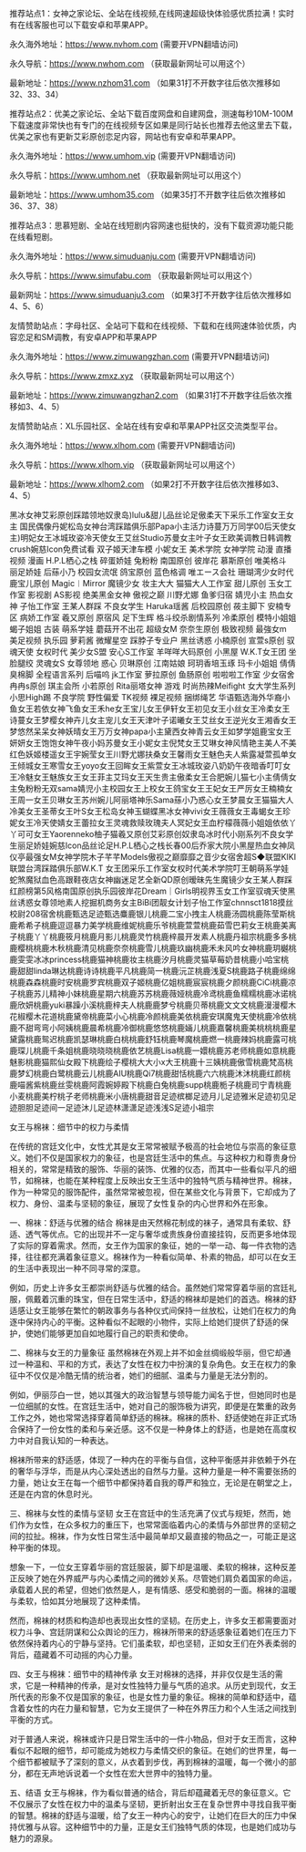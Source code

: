 推荐站点1：女神之家论坛、全站在线视频,在线网速超级快体验感优质拉满！实时有在线客服也可以下载安卓和苹果APP。

永久海外地址：https://www.nvhom.com (需要开VPN翻墙访问)

永久导航：https://www.nwhom.com （获取最新网址可以用这个）

最新地址：https://www.nzhom31.com （如果31打不开数字往后依次推移如32、33、34）

推荐站点2：优美之家论坛、全站下载百度网盘和自建网盘，测速每秒10M-100M下载速度非常快也有专门的在线视频专区如果是同行站长也推荐去他这里去下载，优美之家也有更新艾彩原创恋足内容，网站也有安卓和苹果APP。

永久海外地址：https://www.umhom.vip (需要开VPN翻墙访问)

永久导航：https://www.umhom.net （获取最新网址可以用这个）

最新地址：https://www.umhom35.com （如果35打不开数字往后依次推移如36、37、38）

推荐站点3：思慕短剧、全站在线短剧内容网速也挺快的，没有下载资源功能只能在线看短剧。

永久海外地址：https://www.simuduanju.com (需要开VPN翻墙访问)

永久导航：https://www.simufabu.com （获取最新网址可以用这个）

最新网址：https://www.simuduanju3.com （如果3打不开数字往后依次推移如4、5、6）

友情赞助站点：字母社区、全站可下载和在线视频、下载和在线网速体验优质，内容恋足和SM调教，有安卓APP和苹果APP

永久海外地址：https://www.zimuwangzhan.com (需要开VPN翻墙访问)

永久导航：https://www.zmxz.xyz （获取最新网址可以用这个）

最新地址：https://www.zimuwangzhan2.com （如果31打不开数字往后依次推移如3、4、5）

友情赞助站点：XL乐园社区、全站在线有安卓和苹果APP社区交流类型平台。

永久海外地址：https://www.xlhom.com (需要开VPN翻墙访问)

永久导航：https://www.xlhom.vip （获取最新网址可以用这个）

最新地址：https://www.xlhom2.com （如果2打不开数字往后依次推移如3、4、5）

黑冰女神艾彩原创踩踏领地奴隶岛)lulu&甜儿品丝论足傲柔天下采乐工作室女王女主 国民偶像丹妮松岛女神台湾踩踏俱乐部Papa小主活力诗蔓万万同学00后天使女主)明妃女王冰城玫姿冷天使女王艾丝Studio苏曼女主叶子女王欧美调教日韩调教crush婉慈Icon免费试看 双子姬天津车模 小妮女王 美术学院 女神学院 动漫 直播视频 漫画 H.P.L栖心之栈 碎蛋娇娃 兔粉粉 南国原创 彼岸花 慕斯原创 唯美格斗 丽足娇娃 后蕬小乃 校园女流氓 鸽宝原创 蓝色格调 唯エース会社 珊瑚湾少女时代 鹿宝儿原创 Magic︱Mirror 魔镜少女 妆主大大 猫猫大人工作室 甜儿原创 玉女工作室 影视剧 AS影视 绝美黑金女神 傲视之巅 川野尤娜 鱼爹归宿 婧児小主 热血女神 子怡工作室 王某人群踩 不良女学生 Haruka瑶酱 后校园原创 莜主脚下 安楠专区 病娇工作室 羲又原创 原宿风 足下生辉 格斗绞杀剧情系列 冷柔原创 模特小姐姐 蝎子姐姐 古装 萌系学娃 蘑菇开不出花 超级女M 奈奈生原创 极致视频 最強女m 美足视频 执乐园 萝莉酱 微耀星空 踩脖子专业户 黑丝诱惑 小楠原创 宣萱s原创 驭魂天使 女权时代 美少女S盟 安心S工作室 羊咩咩大码原创 小黑屋 W.K.T女王团 坐脸腿绞 灵魂女S 女尊领地 惑心 贝琳原创 江南姑娘 珂玥香培玉琢 玛卡小姐姐 倩倩臭棉脚 全程语言系列 后喵呜 jk工作室 萝拉原创 鱼肠原创 啦啦啦工作室 少女宿舍 冉冉s原创 琪主会所 小若原创 Rita丽塔女神 游戏 时尚热辣Meifight 女大学生系列 小思High踢 不良学院 野性偏爱 TK视频 裸足视频 捆绑绳艺 华语甄选海外华裔小鱼女王若依女神飞鱼女王禾he女王宝儿女王伊轩女王初见女王小丝女王冷柔女王诗蔓女王梦樱女神卉儿女主宠儿女王天津叶子诺曦女王艾丝女王逆光女王湘香女王梦悠然呆呆女神妖晴女王万万女神papa小主黛西女神青云女王如梦学姐鹿宝女王妍妍女王饱饱女神午夜小妈苏曼女王小妮女主倪梵女王艾琳女神风情艳主美人不美红色妖姬楼遥女王宇婉莹女王川野尤娜扶桑女王馨雨女王魅色夫人紫露凝萱孤单女王倾城女王寒雪女王yoyo女王回眸女王紫萱女王冰城玫姿八奶奶午夜暗香叮叮女王冷魅女王魅族女王女王菲主艾玛女王天生贵主傲柔女王合肥婉儿猫七小主倩倩女主兔粉粉无双sama婧児小主校园女王上校女王鸽宝女王王妃女王严厉女王楠楠女王周一女王贝琳女王苏州婉儿阿丽塔神乐Sama蕬小乃惑心女王梦晨女王猫猫大人冷美女王圣蒂女王叶S女王松岛女神玉蝴蝶黑冰女神vivi女王薇薇女王毒蝎女王珍妮女王冷天使婧女王蕾拉女王灵魂救赎玫瑰夫人冥妃女王血柠檬薇薇小姐姐依依丫丫可可女王Yaorenneko柚子猫羲又原创艾彩原创奴隶岛冰时代小刚系列不良女学生丽足娇娃婉慈Icon品丝论足H.P.L栖心之栈长春00后乔家大院小黑屋热血女神凤仪亭最强女M女神学院木子芊芊Models傲视之巅靡靡之音少女宿舍超S◆联盟KIKI联盟台湾踩踏俱乐部W.K.T 女王团采乐工作室女权时代美术学院叮王朝萌系学娃蛇煞魔狱血色高跟鞋夜店女神幽迷足艺全新QD原创暧昧先生魔镜少女王某人群踩红颜榜第5风格南国原创执乐园彼岸花Dream｜Girls明视界玉女工作室驭魂天使黑丝诱惑女尊领地素人挖掘机商务女主BiBi团靓女计划子怡工作室chnnsct1818摸丝校尉208宿舍桃鹿甄选足迹甄选麋鹿银儿桃鹿二宝小拽主人桃鹿汤圆桃鹿陈莹斯桃鹿希希子桃鹿逗逗暴力美学桃鹿维妮桃鹿乐爷桃鹿萱萱桃鹿茹雪巴莉女王桃鹿美离子桃鹿丫丫桃鹿筱月桃鹿月影儿桃鹿灵竹桃鹿梓晨开发素人桃鹿丹祖宗桃鹿多多桃鹿樱桃桃鹿木秋桃鹿清见桃鹿奈奈桃鹿雪儿桃鹿玖幽桃鹿禾未风吟女神桃鹿玥樾桃鹿雯雯冰冰princess桃鹿猫神桃鹿妆主桃鹿汐月桃鹿灵猫草莓奶昔桃鹿小哈宝桃鹿甜甜linda琳达桃鹿诗诗桃鹿平凡桃鹿简一桃鹿沅芷桃鹿浅夏S桃鹿路子桃鹿绵绵桃鹿森森桃鹿时安桃鹿罗宾桃鹿双子姬桃鹿亿姐桃鹿宸宸桃鹿夕颜桃鹿CiCi桃鹿凉子桃鹿苏儿精神小妹桃鹿星期六桃鹿苏苏桃鹿薇娅桃鹿冷鸢桃鹿鱼糯糯桃鹿冰诺桃鹿欣妍桃鹿yuki暴躁小溪桃鹿梓夫人桃鹿鹿梦兮桃鹿贝蒂桃鹿文文文桃鹿漫漫樱木花椒樱木花道桃鹿黛帝桃鹿菜小心桃鹿冷颜桃鹿美依桃鹿安琪魔鬼天使桃鹿冷依桃鹿不甜弯弯小阿姨桃鹿晨希桃鹿冷御桃鹿悠悠桃鹿婳儿桃鹿嘉馨桃鹿美桃桃桃鹿星黛露桃鹿鸳迟桃鹿凯瑟琳桃鹿白桃桃鹿舒钰桃鹿琴魔桃鹿燃一桃鹿辣妈桃鹿露可桃鹿琛儿桃鹿千条姐桃鹿晓晓晓桃鹿依艺桃鹿Lisa桃鹿一嬛桃鹿苏老师桃鹿如意桃鹿魅影桃鹿猫熙仙女殿下桃鹿绘子樱桃大大小x大王桃鹿十三姨桃鹿傲雪桃鹿梵高桃鹿梦幻桃鹿白鹭桃鹿云儿桃鹿AIU桃鹿Qi7桃鹿甜恬桃鹿六六桃鹿沐沐桃鹿红颜桃鹿喵酱紫桃鹿丝雯桃鹿阿霞婉婷殿下桃鹿白兔桃鹿supp桃鹿栀子桃鹿司宁青桃鹿小麦桃鹿美柠桃子老师桃鹿米小唐桃鹿甜音足迹槟榔足迹月儿足迹雅米足迹初见足迹胆胆足迹间一足迹沐儿足迹林潇潇足迹浅浅S足迹小祖宗



女王与棉袜：细节中的权力与柔情

在传统的宫廷文化中，女性尤其是女王常常被赋予极高的社会地位与崇高的象征意义。她们不仅是国家权力的象征，也是宫廷生活中的焦点。与这种权力和尊贵身份相关的，常常是精致的服饰、华丽的装饰、优雅的仪态，而其中一些看似平凡的细节，如棉袜，也能在某种程度上反映出女王生活中的独特气质与精神世界。棉袜，作为一种常见的服饰配件，虽然常常被忽视，但在某些文化与背景下，它却成为了权力、身份、温柔与坚韧的象征，展现了女性复杂的内心世界和外在形象。

一、棉袜：舒适与优雅的结合
棉袜是由天然棉花制成的袜子，通常具有柔软、舒适、透气等优点。它的出现并不一定与奢华或贵族身份直接挂钩，反而更多地体现了实际的穿着需求。然而，女王作为国家的象征，她的一举一动、每一件衣物的选择，往往都充满着象征意义。棉袜作为一种看似简单、朴素的物品，却可以在女王的生活中表现出一种不同寻常的深意。

例如，历史上许多女王都崇尚舒适与优雅的结合。虽然她们常常穿着华丽的宫廷礼服，佩戴着沉重的珠宝，但在日常生活中，舒适的棉袜却是她们的首选。棉袜的舒适感让女王能够在繁忙的朝政事务与各种仪式间保持一丝放松，让她们在权力的角逐中保持内心的平衡。这种看似不起眼的小物件，实际上给她们提供了舒适的保护，使她们能够更加自如地履行自己的职责和使命。

二、棉袜与女王的力量象征
虽然棉袜在外观上并不如金丝绸缎般华丽，但它却通过一种温和、平和的方式，表达了女性在权力中扮演的复杂角色。女王在权力的象征中不仅仅是冷酷无情的统治者，她们的细腻、温柔与力量是无法分割的。

例如，伊丽莎白一世，她以其强大的政治智慧与领导能力闻名于世，但她同时也是一位细腻的女性。在宫廷生活中，她对自己的服饰极为讲究，即便是在繁重的政务工作之外，她也常常选择穿着简单舒适的棉袜。棉袜的质朴、舒适使她在非正式场合保持了一份女性的柔和与亲近感。这不仅是一种身体上的舒适，也是她在高度权力中对自我认知的一种表达。

棉袜所带来的舒适感，体现了一种内在的平衡与自信，这种平衡感并非依赖于外在的奢华与浮华，而是从内心深处透出的自然与力量。这种力量是一种不需要张扬的力量，她让女王在每一个细节中都保持着自我的尊严和独立，无论是在朝堂之上，还是在内宫的休息时光。

三、棉袜与女性的柔情与坚韧
女王在宫廷中的生活充满了仪式与规矩，然而，她们作为女性，在众多权力的重压下，也常常面临着内心的柔情与外部世界的坚韧之间的拉扯。棉袜，作为女性日常生活中最简单却又最直接的物品之一，可能正是这种平衡的体现。

想象一下，一位女王穿着华丽的宫廷服装，脚下却是温暖、柔软的棉袜，这种反差正反映了她在外界威严与内心柔情之间的微妙关系。尽管她们肩负着国家的命运，承载着人民的希望，但她们依然是人，是有情感、感受和脆弱的一面。棉袜的温暖与柔软，恰如其分地展现了这种柔情。

然而，棉袜的材质和构造却也表现出女性的坚韧。在历史上，许多女王都需要面对权力斗争、宫廷阴谋和公众舆论的压力，棉袜所带来的舒适感象征着她们在压力下依然保持着内心的宁静与坚持。它们虽柔软，却也坚韧，正如女王们在外表柔弱的背后，蕴藏着不可动摇的内心力量。

四、女王与棉袜：细节中的精神传承
女王对棉袜的选择，并非仅仅是生活的需求，它是一种精神的传承，是对女性独特力量与气质的追求。从历史到现代，女王所代表的形象不仅是国家的象征，也是女性力量的象征。棉袜的简单和舒适中，蕴含着女性的内在力量和智慧，它为女王提供了一种在外界压力和个人生活之间找到平衡的方式。

对于普通人来说，棉袜或许只是日常生活中的一件小物品，但对于女王而言，这种看似不起眼的细节，却可能成为她权力与柔情交织的象征。在她们的世界里，每一个细节都被赋予了深刻的意义，从衣着到步伐，再到棉袜的温暖，每一个微小的部分，都在无声地诉说着一个女性在宏大世界中的独特力量。

五、结语
女王与棉袜，作为看似普通的结合，背后却蕴藏着无尽的象征意义。它不仅展示了女性在权力中的温柔与坚韧，更折射出女王在复杂世界中寻找自我平衡的智慧。棉袜的舒适与温暖，给了女王一种内心的安宁，让她们在巨大的压力中保持优雅与从容。这种细节中的力量，正是女王们独特气质的体现，也是她们成功与魅力的源泉。
